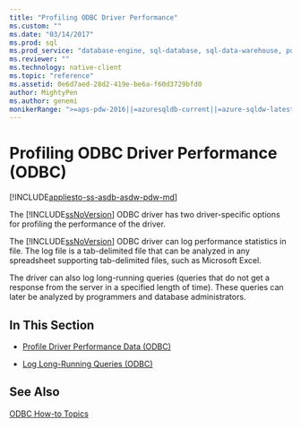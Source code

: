 ```yaml
---
title: "Profiling ODBC Driver Performance"
ms.custom: ""
ms.date: "03/14/2017"
ms.prod: sql
ms.prod_service: "database-engine, sql-database, sql-data-warehouse, pdw"
ms.reviewer: ""
ms.technology: native-client
ms.topic: "reference"
ms.assetid: 0e6d7aed-28d2-419e-be6a-f60d3729bfd0
author: MightyPen
ms.author: genemi
monikerRange: ">=aps-pdw-2016||=azuresqldb-current||=azure-sqldw-latest||>=sql-server-2016||=sqlallproducts-allversions||>=sql-server-linux-2017||=azuresqldb-mi-current"
---
```

# Profiling ODBC Driver Performance (ODBC)
[!INCLUDE[appliesto-ss-asdb-asdw-pdw-md](../../includes/appliesto-ss-asdb-asdw-pdw-md.md)]

  The [!INCLUDE[ssNoVersion](../../includes/ssnoversion-md.md)] ODBC driver has two driver-specific options for profiling the performance of the driver.  
  
 The [!INCLUDE[ssNoVersion](../../includes/ssnoversion-md.md)] ODBC driver can log performance statistics in file. The log file is a tab-delimited file that can be analyzed in any spreadsheet supporting tab-delimited files, such as Microsoft Excel.  
  
 The driver can also log long-running queries (queries that do not get a response from the server in a specified length of time). These queries can later be analyzed by programmers and database administrators.  
  
## In This Section  
  
-   [Profile Driver Performance Data &#40;ODBC&#41;](../../relational-databases/native-client-odbc-how-to/profiling-odbc-driver-performance-data.md)  
  
-   [Log Long-Running Queries &#40;ODBC&#41;](../../relational-databases/native-client-odbc-how-to/profiling-odbc-driver-performance-data-log-long-running-queries.md)  
  
## See Also  
 [ODBC How-to Topics](../../relational-databases/native-client-odbc-how-to/odbc-how-to-topics.md)  
  
  
